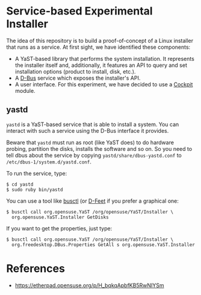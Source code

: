 # Service-based Experimental Installer

The idea of this repository is to build a proof-of-concept of a Linux installer that runs as a
service. At first sight, we have identified these components:

* A YaST-based library that performs the system installation. It represents the installer itself
  and, additionally, it features an API to query and set installation options (product to install,
  disk, etc.).
* A [D-Bus](https://www.freedesktop.org/wiki/Software/dbus/) service which exposes the installer's
  API.
* A user interface. For this experiment, we have decided to use a
  [Cockpit](https://cockpit-project.org/) module.

## yastd

`yastd` is a YaST-based service that is able to install a system. You can interact with such a
service using the D-Bus interface it provides.

Beware that `yastd` must run as root (like YaST does) to do hardware probing, partition the disks,
installs the software and so on. So you need to tell dbus about the service by copying
`yastd/share/dbus-yastd.conf` to `/etc/dbus-1/system.d/yastd.conf`.

To run the service, type:

    $ cd yastd
    $ sudo ruby bin/yastd

You can use a tool like [busctl](https://www.freedesktop.org/wiki/Software/dbus/) (or
[D-Feet](https://wiki.gnome.org/Apps/DFeet) if you prefer a graphical one:

    $ busctl call org.opensuse.YaST /org/opensuse/YaST/Installer \
      org.opensuse.YaST.Installer GetDisks

If you want to get the properties, just type:

    $ busctl call org.opensuse.YaST /org/opensuse/YaST/Installer \
      org.freedesktop.DBus.Properties GetAll s org.opensuse.YaST.Installer

# References

* https://etherpad.opensuse.org/p/H_bqkqApbfKB5RwNIYSm
